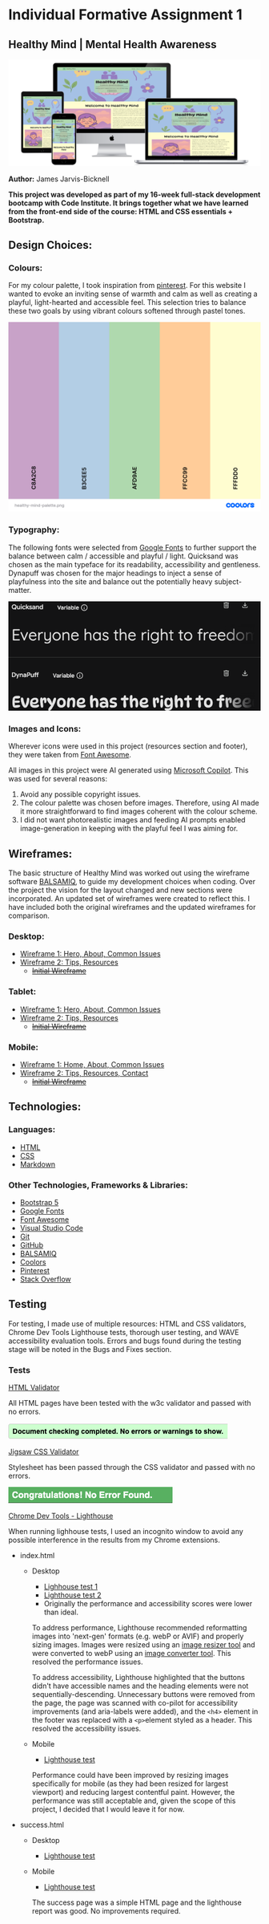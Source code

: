 # Individual Formative Assignment 1

## Healthy Mind | Mental Health Awareness

![Responsive design device mock-ups](assets/readme-documentation/device-mockup-project1.png)

**Author:** James Jarvis-Bicknell

**This project was developed as part of my 16-week full-stack development bootcamp with Code Institute. It brings together what we have learned from the front-end side of the course: HTML and CSS essentials + Bootstrap.**

## Design Choices:

### Colours: 

For my colour palette, I took inspiration from [pinterest](https://uk.pinterest.com/pin/823947694363170020/). For this website I wanted to evoke an inviting sense of warmth and calm as well as creating a playful, light-hearted and accessible feel. This selection tries to balance these two goals by using vibrant colours softened through pastel tones. 

![Colour palette rendered through coolors.co](assets/readme-documentation/healthy-mind-palette.png)

### Typography: 

The following fonts were selected from [Google Fonts](https://fonts.google.com/) to further support the balance between calm / accessible and playful / light. Quicksand was chosen as the main typeface for its readability, accessibility and gentleness. Dynapuff was chosen for the major headings to inject a sense of playfulness into the site and balance out the potentially heavy subject-matter. 

![A screenshot of the two typefaces chosen for this project](assets/readme-documentation/typography.png)

### Images and Icons:

Wherever icons were used in this project (resources section and footer), they were taken from [Font Awesome](https://fontawesome.com/).

All images in this project were AI generated using [Microsoft Copilot](https://copilot.microsoft.com/chats/mpxbm6uP1PJA8vUpBgf1Y). This was used for several reasons: 
1. Avoid any possible copyright issues.
2. The colour palette was chosen before images. Therefore, using AI made it more straightforward to find images coherent with the colour scheme.
3. I did not want photorealistic images and feeding AI prompts enabled image-generation in keeping with the playful feel I was aiming for.

## Wireframes:

The basic structure of Healthy Mind was worked out using the wireframe software [BALSAMIQ](https://balsamiq.com/?gad_source=1&gad_campaignid=203404003&gbraid=0AAAAAD3BuzMO_b68z_FDD6MbtQx7bQ_6V&gclid=CjwKCAjwruXBBhArEiwACBRtHYXoWEdqjT_KJt9p8mXI8IdiipWikWrlgDIK9-gS3FKGd6jtQpN4qxoCpiQQAvD_BwE), to guide my development choices when coding. Over the project the vision for the layout changed and new sections were incorporated. An updated set of wireframes were created to reflect this. I have included both the original wireframes and the updated wireframes for comparison. 

### Desktop: 

- [Wireframe 1: Hero, About, Common Issues](assets/readme-documentation/updated-wireframes/desktopwireframe1.png)
- [Wireframe 2: Tips, Resources](assets/readme-documentation/updated-wireframes/desktopwireframe2.png)
    - [~~Initial Wireframe~~](assets/readme-documentation/initial-wireframe/desktop-initial-wireframe.png)

### Tablet:

- [Wireframe 1: Hero, About, Common Issues](assets/readme-documentation/updated-wireframes/tabletwireframe1.png)
- [Wireframe 2: Tips, Resources](assets/readme-documentation/updated-wireframes/tabletwireframe2.png)
    - [~~Initial Wireframe~~](assets/readme-documentation/initial-wireframe/tablet-initial-wireframe.png)

### Mobile: 

- [Wireframe 1: Home, About, Common Issues](assets/readme-documentation/updated-wireframes/mobilewireframe1.png)
- [Wireframe 2: Tips, Resources, Contact](assets/readme-documentation/updated-wireframes/mobilewireframe2.png)
    - [~~Initial Wireframe~~](assets/readme-documentation/initial-wireframe/mobile-initial-wireframe.png)

## Technologies: 

### Languages: 

- [HTML](https://en.wikipedia.org/wiki/HTML5)
- [CSS](https://en.wikipedia.org/wiki/CSS) 
- [Markdown](https://en.wikipedia.org/wiki/Markdown)

### Other Technologies, Frameworks & Libraries: 

- [Bootstrap 5](https://en.wikipedia.org/wiki/Bootstrap_(front-end_framework))
- [Google Fonts](https://fonts.google.com/)
- [Font Awesome](https://fontawesome.com/)
- [Visual Studio Code](https://code.visualstudio.com/)
- [Git](https://git-scm.com/)
- [GitHub](https://github.com/)
- [BALSAMIQ](https://balsamiq.com/?gad_source=1&gad_campaignid=203404003&gbraid=0AAAAAD3BuzMO_b68z_FDD6MbtQx7bQ_6V&gclid=CjwKCAjwruXBBhArEiwACBRtHYXoWEdqjT_KJt9p8mXI8IdiipWikWrlgDIK9-gS3FKGd6jtQpN4qxoCpiQQAvD_BwE)
- [Coolors](https://coolors.co/)
- [Pinterest](https://uk.pinterest.com/)
- [Stack Overflow](https://try.stackoverflow.co/get-teams/?utm_source=adwords&utm_medium=ppc&utm_campaign=kb_teams_search_brand_emea-dach&_bt=657236278306&_bk=stack+overflow&_bm=p&_bn=g&gad_source=1&gad_campaignid=10618329760&gbraid=0AAAAADlO0L1YSj_Ax7ln3HiA8-oM9nEWP&gclid=CjwKCAjwruXBBhArEiwACBRtHc83drtdIp0m7bMM_Ic-Al4NFRQfCG4HOKmsIk1dWiAjrPGmGlD3UxoCNCcQAvD_BwE)

## Testing

For testing, I made use of multiple resources: HTML and CSS validators, Chrome Dev Tools Lighthouse tests, thorough user testing, and WAVE accessibility evaluation tools. Errors and bugs found during the testing stage will be noted in the Bugs and Fixes section.

### Tests

[HTML Validator](https://validator.w3.org/)

All HTML pages have been tested with the w3c validator and passed with no errors. 

![HTML validator results](assets/readme-documentation/html-validation.png)

[Jigsaw CSS Validator](https://jigsaw.w3.org/css-validator/)

Stylesheet has been passed through the CSS validator and passed with no errors. 

![CSS validator results](assets/readme-documentation/css-validator.png)

[Chrome Dev Tools - Lighthouse](https://developer.chrome.com/docs/lighthouse/overview/)

When running lighhouse tests, I used an incognito window to avoid any possible interference in the results from my Chrome extensions. 

- index.html 
    - Desktop
        - [Lighhouse test 1](assets/readme-documentation/lighthouse-report1.png) 
        - [Lighthouse test 2](assets/readme-documentation/lighthouse-report2.png)
        - Originally the performance and accessibility scores were lower than ideal. 
        
        To address performance, Lighthouse recommended reformatting images into 'next-gen' formats (e.g. webP or AVIF) and properly sizing images. Images were resized using an [image resizer tool](https://www.img2go.com/resize-image) and were converted to webP using an [image converter tool](https://cloudinary.com/tools/png-to-webp). This resolved the performance issues.
        
        To address accessibility, Lighthouse highlighted that the buttons didn't have accessible names and the heading elements were not sequentially-descending. Unnecessary buttons were removed from the page, the page was scanned with co-pilot for accessibility improvements (and aria-labels were added), and the ```<h4>``` element in the footer was replaced with a ```<p>```element styled as a header. This resolved the accessibility issues. 
    - Mobile 
        - [Lighthouse test](assets/readme-documentation/index-mobile-lighthouse-report.png)

        Performance could have been improved by resizing images specifically for mobile (as they had been resized for largest viewport) and reducing largest contentful paint. However, the performance was still acceptable and, given the scope of this project, I decided that I would leave it for now. 
- success.html 
    - Desktop
        - [Lighthouse test](assets/readme-documentation/success-desktop-lighthouse-report.png)
    - Mobile 
        - [Lighthouse test](assets/readme-documentation/success-mobile-lighthouse-report.png)

        The success page was a simple HTML page and the lighthouse report was good. No improvements required.

